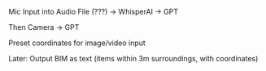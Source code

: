 Mic Input into Audio File (???) -> WhisperAI -> GPT

Then Camera -> GPT

Preset coordinates for image/video input

Later: Output BIM as text (items within 3m surroundings, with coordinates)